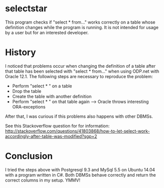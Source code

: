 # selectstar

This program checks if "select * from..." works correctly on a table whose definition changes while the program is running. It is not intended for usage by a user but for an interested developer.

# History

I noticed that problems occur when changing the definition of a table after that table has been selected with "select * from..." when using ODP.net with Oracle 12.1. The following steps are necessary to reproduce the problem:

- Perform "select * " on a table
- Drop the table
- Create the table with another definition
- Perform "select * " on that table again --> Oracle throws interesting ORA-exceptions

After that, I was curious if this problems also happens with other DBMSs.

See this Stackoverflow question for for information: http://stackoverflow.com/questions/41803868/how-to-let-select-work-accordingly-after-table-was-modified?sgp=2

# Conclusion

I tried the steps above with Postgresql 9.3 and MySql 5.5 on Ubuntu 14.04 with a program written in C#. Both DBMSs behave correctly and return the correct columns in my setup. YMMV!
